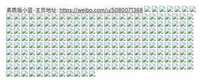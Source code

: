 素质版小蓝-主页地址: https://weibo.com/u/5080071368 
![](https://wx4.sinaimg.cn/mw2000/005xNsCYly1h9kqkzquqtj31o01o0b29.jpg) 
![](https://wx4.sinaimg.cn/mw2000/005xNsCYly1h9kqkipmvmj31o01o0b29.jpg) 
![](https://wx4.sinaimg.cn/mw2000/005xNsCYly1h9giejmghkj31sx0u0gu5.jpg) 
![](https://wx4.sinaimg.cn/mw2000/005xNsCYly1h9gieh00pdj31sx0u0wjb.jpg) 
![](https://wx4.sinaimg.cn/mw2000/005xNsCYly1h9giel1hq1j31sx0u0gt4.jpg) 
![](https://wx4.sinaimg.cn/mw2000/005xNsCYly1h9gierb9szj31sx0u0n64.jpg) 
![](https://wx4.sinaimg.cn/mw2000/005xNsCYly1h9gien51c7j31sx0u017y.jpg) 
![](https://wx4.sinaimg.cn/mw2000/005xNsCYly1h9giephsbbj31sx0u0h0v.jpg) 
![](https://wx4.sinaimg.cn/mw2000/005xNsCYly1h93qjpvyrlj30u00u0n23.jpg) 
![](https://wx4.sinaimg.cn/mw2000/005xNsCYly1h8f8w6yv3aj30p10w9abv.jpg) 
![](https://wx4.sinaimg.cn/mw2000/005xNsCYly1h8549978w1j30u01sxjw2.jpg) 
![](https://wx4.sinaimg.cn/mw2000/005xNsCYly1h7uae1f8udj30u0140dqq.jpg) 
![](https://wx4.sinaimg.cn/mw2000/005xNsCYly1h7uae0stxbj30u0140qda.jpg) 
![](https://wx4.sinaimg.cn/mw2000/005xNsCYly1h7o9dzemasj328f2oo7wh.jpg) 
![](https://wx4.sinaimg.cn/mw2000/005xNsCYly1h7o8uy9qgjj30ow0owdha.jpg) 
![](https://wx4.sinaimg.cn/mw2000/005xNsCYly1h7o9dzwubtj329n2fp7wh.jpg) 
![](https://wx4.sinaimg.cn/mw2000/005xNsCYly1h7l3feo7naj30u01407cz.jpg) 
![](https://wx4.sinaimg.cn/mw2000/005xNsCYly1h7l4j9bcfhj30u0132dnu.jpg) 
![](https://wx4.sinaimg.cn/mw2000/005xNsCYly1h7hkot47inj30zo08ft9a.jpg) 
![](https://wx4.sinaimg.cn/mw2000/005xNsCYly1h7hkqbqbu4j30tl04n74o.jpg) 
![](https://wx4.sinaimg.cn/mw2000/005xNsCYly1h7e2dw2gz9j30zo256wzh.jpg) 
![](https://wx4.sinaimg.cn/mw2000/005xNsCYly1h7c22zupdtj32c02nlnpd.jpg) 
![](https://wx4.sinaimg.cn/mw2000/005xNsCYly1h7c230l99hj32c027le81.jpg) 
![](https://wx4.sinaimg.cn/mw2000/005xNsCYly1h7c231g6rsj32c027le81.jpg) 
![](https://wx4.sinaimg.cn/mw2000/005xNsCYly1h7c231w4w0j30wi0mgt9d.jpg) 
![](https://wx4.sinaimg.cn/mw2000/005xNsCYly1h7c22yyvyaj32c027le81.jpg) 
![](https://wx4.sinaimg.cn/mw2000/005xNsCYly1h7c232cex5j32c027le81.jpg) 
![](https://wx4.sinaimg.cn/mw2000/005xNsCYly1h78jjc1gufj306o06oaa9.jpg) 
![](https://wx4.sinaimg.cn/mw2000/005xNsCYly1h77bvox6z6j32c02c0x6p.jpg) 
![](https://wx4.sinaimg.cn/mw2000/005xNsCYly1h77bvo6alsj32c02c0x6p.jpg) 
![](https://wx4.sinaimg.cn/mw2000/005xNsCYly1h709lr1ks6j30u00tqt95.jpg) 
![](https://wx4.sinaimg.cn/mw2000/005xNsCYly1h6y9en4yhkj30tz1bzgng.jpg) 
![](https://wx4.sinaimg.cn/mw2000/005xNsCYly1h6thn2aummj30tt0getbc.jpg) 
![](https://wx4.sinaimg.cn/mw2000/005xNsCYly1h6pssjda58j30u00riacz.jpg) 
![](https://wx4.sinaimg.cn/mw2000/005xNsCYly1h6m5cg1wnuj30u014040f.jpg) 
![](https://wx4.sinaimg.cn/mw2000/005xNsCYly1h6lafijhshj32c03404qq.jpg) 
![](https://wx4.sinaimg.cn/mw2000/005xNsCYly1h6fnwdq6zuj30zo256qir.jpg) 
![](https://wx4.sinaimg.cn/mw2000/005xNsCYly1h6fnwd8a11j30zo256k9j.jpg) 
![](https://wx4.sinaimg.cn/mw2000/005xNsCYly1h6e3c1z0x3j30qo0qojsj.jpg) 
![](https://wx4.sinaimg.cn/mw2000/005xNsCYly1h69zl3iinuj30u00u0qad.jpg) 
![](https://wx4.sinaimg.cn/mw2000/005xNsCYly1h69zl3r9bhj30hs0gmq34.jpg) 
![](https://wx4.sinaimg.cn/mw2000/005xNsCYly1h5ydigwfemj30u00u0dmx.jpg) 
![](https://wx4.sinaimg.cn/mw2000/005xNsCYly1h5lb4w3xx9j30u0140tep.jpg) 
![](https://wx4.sinaimg.cn/mw2000/005xNsCYly1h4pe7gz2osj31400u00z3.jpg) 
![](https://wx4.sinaimg.cn/mw2000/005xNsCYly1h4a9qkthvlj31400u0aes.jpg) 
![](https://wx4.sinaimg.cn/mw2000/005xNsCYly1h4a9ql7db3j30u00u0dlm.jpg) 
![](https://wx4.sinaimg.cn/mw2000/005xNsCYly1h386gbbx6kj30tu0skq4z.jpg) 
![](https://wx4.sinaimg.cn/mw2000/005xNsCYly1h3267uo6ovj30u00u0q8q.jpg) 
![](https://wx4.sinaimg.cn/mw2000/005xNsCYly1h2yyu3nilvj30u00u078s.jpg) 
![](https://wx4.sinaimg.cn/mw2000/005xNsCYly1h2yyu3vhnej30u00u0n2a.jpg) 
![](https://wx4.sinaimg.cn/mw2000/005xNsCYly1h1g2shoc8vj30u01sywkh.jpg) 
![](https://wx4.sinaimg.cn/mw2000/005xNsCYly1h1g2siwyj2j30u01sy0xm.jpg) 
![](https://wx4.sinaimg.cn/mw2000/005xNsCYly1h1euga4w4tj30tz0tmaba.jpg) 
![](https://wx4.sinaimg.cn/mw2000/005xNsCYly1h1eca0lw7xj30u01syaft.jpg) 
![](https://wx4.sinaimg.cn/mw2000/005xNsCYly1h1bu7zpfypj30u00u046q.jpg) 
![](https://wx4.sinaimg.cn/mw2000/005xNsCYly1h1240pysnsj30u00u0wk8.jpg) 
![](https://wx4.sinaimg.cn/mw2000/005xNsCYly1h1240qc272j30u00u0afn.jpg) 
![](https://wx4.sinaimg.cn/mw2000/005xNsCYly1h0gqzn11jjj30u01syq8m.jpg) 
![](https://wx4.sinaimg.cn/mw2000/005xNsCYly1gzm44i1cbgj30u00u0aff.jpg) 
![](https://wx4.sinaimg.cn/mw2000/005xNsCYly1gzm44jmwv7j30u00u0wla.jpg) 
![](https://wx4.sinaimg.cn/mw2000/005xNsCYly1gyussy4xi9j30u00u0tei.jpg) 
![](https://wx4.sinaimg.cn/mw2000/005xNsCYly1gyust3ecltj30u00u079z.jpg) 
![](https://wx4.sinaimg.cn/mw2000/005xNsCYly1gynubk928mj31o01o0hdt.jpg) 
![](https://wx4.sinaimg.cn/mw2000/005xNsCYly1gynucjvqhlj33402c0qv8.jpg) 
![](https://wx4.sinaimg.cn/mw2000/005xNsCYly1gyht4mer4ej31uc1ack3t.jpg) 
![](https://wx4.sinaimg.cn/mw2000/005xNsCYly1gybun5cyvpj30u01400zl.jpg) 
![](https://wx4.sinaimg.cn/mw2000/005xNsCYly1gybun50hv2j30u01400yw.jpg) 
![](https://wx4.sinaimg.cn/mw2000/005xNsCYly1gxqe94p1bvj30yi22o7o4.jpg) 
![](https://wx4.sinaimg.cn/mw2000/005xNsCYly1gxddm31usnj31kw1kw4qp.jpg) 
![](https://wx4.sinaimg.cn/mw2000/005xNsCYly1gwu65z1gqij30u0140790.jpg) 
![](https://wx4.sinaimg.cn/mw2000/005xNsCYly1gwtqhrz069j30u00u0ah0.jpg) 
![](https://wx4.sinaimg.cn/mw2000/005xNsCYly1gwtqhscy6yj30u00u079z.jpg) 
![](https://wx4.sinaimg.cn/mw2000/005xNsCYly1gwtqhspb4ij30u00u0jxh.jpg) 
![](https://wx4.sinaimg.cn/mw2000/005xNsCYly1gw98r7coz7j30u0140djn.jpg) 
![](https://wx4.sinaimg.cn/mw2000/005xNsCYly1gw05wdisedj30u01hcn0m.jpg) 
![](https://wx4.sinaimg.cn/mw2000/005xNsCYly1gw05wdsvtqj31400u0wl2.jpg) 
![](https://wx4.sinaimg.cn/mw2000/005xNsCYly1gw05we45xhj30u0140jx7.jpg) 
![](https://wx4.sinaimg.cn/mw2000/005xNsCYly1gvv4yogdn5j30u0140wkh.jpg) 
![](https://wx4.sinaimg.cn/mw2000/005xNsCYly1guyzzae8ffj60u00u0gru02.jpg) 
![](https://wx4.sinaimg.cn/mw2000/005xNsCYly1guua226v5bj60u00u0gqk02.jpg) 
![](https://wx4.sinaimg.cn/mw2000/005xNsCYly1guua22pjz2j60u00u043b02.jpg) 
![](https://wx4.sinaimg.cn/mw2000/005xNsCYly1guua236m9kj60u00u0n1j02.jpg) 
![](https://wx4.sinaimg.cn/mw2000/005xNsCYly1gu4yw5b1q3j30u00u045h.jpg) 
![](https://wx4.sinaimg.cn/mw2000/005xNsCYly1gu4yvg5l75j30u00u07av.jpg) 
![](https://wx4.sinaimg.cn/mw2000/005xNsCYly1gu4yvi4if8j30u00u07az.jpg) 
![](https://wx4.sinaimg.cn/mw2000/005xNsCYly1gu4yvjyq5mj30u00u00zp.jpg) 
![](https://wx4.sinaimg.cn/mw2000/005xNsCYly1gu4yvlk6mij30u00u07aq.jpg) 
![](https://wx4.sinaimg.cn/mw2000/005xNsCYly1gu4yvpqxp9j30u00u0dm5.jpg) 
![](https://wx4.sinaimg.cn/mw2000/005xNsCYly1gu4yw13wj7j30u00u00z4.jpg) 
![](https://wx4.sinaimg.cn/mw2000/005xNsCYly1gu4yw1q6n4j30u00u00zd.jpg) 
![](https://wx4.sinaimg.cn/mw2000/005xNsCYly1gu4yw21olzj30u00u0jz0.jpg) 
![](https://wx4.sinaimg.cn/mw2000/005xNsCYly1gthz97eucoj31uc1achdt.jpg) 
![](https://wx4.sinaimg.cn/mw2000/005xNsCYly1gthz9aliauj31uc1acx6p.jpg) 
![](https://wx4.sinaimg.cn/mw2000/005xNsCYly1gthz95bljgj31uc1achdt.jpg) 
![](https://wx4.sinaimg.cn/mw2000/005xNsCYly1gthz9csbidj31uc1ackjl.jpg) 
![](https://wx4.sinaimg.cn/mw2000/005xNsCYly1gthz9f61drj31uc1ackjl.jpg) 
![](https://wx4.sinaimg.cn/mw2000/005xNsCYly1gthz9h8ktpj31uc1ackjl.jpg) 
![](https://wx4.sinaimg.cn/mw2000/005xNsCYly1gthz9j9xa0j31uc1ackjl.jpg) 
![](https://wx4.sinaimg.cn/mw2000/005xNsCYly1gthz9merwpj31uc1ac1ky.jpg) 
![](https://wx4.sinaimg.cn/mw2000/005xNsCYly1gsan13cjygj30u00u07ce.jpg) 
![](https://wx4.sinaimg.cn/mw2000/005xNsCYly1gsan14g0d7j30u00u0th6.jpg) 
![](https://wx4.sinaimg.cn/mw2000/005xNsCYly1gsan158kerj30u00u00zv.jpg) 
![](https://wx4.sinaimg.cn/mw2000/005xNsCYly1gsan16nrlij30u00u07bp.jpg) 
![](https://wx4.sinaimg.cn/mw2000/005xNsCYly1grxvlnfc3bj30u0140wnv.jpg) 
![](https://wx4.sinaimg.cn/mw2000/005xNsCYly1grsr2xs10hj30u01sye82.jpg) 
![](https://wx4.sinaimg.cn/mw2000/005xNsCYly1grftvu6qf0j30u00u0drv.jpg) 
![](https://wx4.sinaimg.cn/mw2000/005xNsCYly1grftvwsriuj30u00u0dsh.jpg) 
![](https://wx4.sinaimg.cn/mw2000/005xNsCYly1grftvv8pagj30u00u0gxp.jpg) 
![](https://wx4.sinaimg.cn/mw2000/005xNsCYly1grftvvvsb9j30u00u0dr8.jpg) 
![](https://wx4.sinaimg.cn/mw2000/005xNsCYly1grd0bg61lrj31o01o04qs.jpg) 
![](https://wx4.sinaimg.cn/mw2000/005xNsCYly1grd0bhgtxrj31o01o0kjn.jpg) 
![](https://wx4.sinaimg.cn/mw2000/005xNsCYly1gqsjqdz0w3j31400u0jvz.jpg) 
![](https://wx4.sinaimg.cn/mw2000/005xNsCYly1gqb04rpg4nj30u10u0qbm.jpg) 
![](https://wx4.sinaimg.cn/mw2000/005xNsCYly1gqb04s3bybj30u10u07bj.jpg) 
![](https://wx4.sinaimg.cn/mw2000/005xNsCYly1gqb04sdpq6j30u10u0n4d.jpg) 
![](https://wx4.sinaimg.cn/mw2000/005xNsCYly1gq8p5qm3yij31o01o0u0y.jpg) 
![](https://wx4.sinaimg.cn/mw2000/005xNsCYly1gq8p5s6m9xj31o01o04qr.jpg) 
![](https://wx4.sinaimg.cn/mw2000/005xNsCYly1gq8p5pgan3j31o01o07wj.jpg) 
![](https://wx4.sinaimg.cn/mw2000/005xNsCYly1gq8p5tomh8j31o01o07wj.jpg) 
![](https://wx4.sinaimg.cn/mw2000/005xNsCYly1gq0m225t8nj31400u0wp2.jpg) 
![](https://wx4.sinaimg.cn/mw2000/005xNsCYly1gq0m22um6xj30u0140k1p.jpg) 
![](https://wx4.sinaimg.cn/mw2000/005xNsCYly1gq0m21f4gtj30u0140dse.jpg) 
![](https://wx4.sinaimg.cn/mw2000/005xNsCYly1gq0m237yqoj31a70u04cr.jpg) 
![](https://wx4.sinaimg.cn/mw2000/005xNsCYly1gq0m23m9eij30u00u0ah7.jpg) 
![](https://wx4.sinaimg.cn/mw2000/005xNsCYly1gq0m240pyxj30u00u0alo.jpg) 
![](https://wx4.sinaimg.cn/mw2000/005xNsCYly1gpzqfz7zvjj30yi22okjm.jpg) 
![](https://wx4.sinaimg.cn/mw2000/005xNsCYly1gpsrxkyrbvj30vq1iqqv6.jpg) 
![](https://wx4.sinaimg.cn/mw2000/005xNsCYly1gpjfal19u3j30u01sy1ky.jpg) 
![](https://wx4.sinaimg.cn/mw2000/005xNsCYly1gpg6xgxmzwj30u00u0wn2.jpg) 
![](https://wx4.sinaimg.cn/mw2000/005xNsCYly1gpg6xhdk8nj30u00u010c.jpg) 
![](https://wx4.sinaimg.cn/mw2000/005xNsCYly1gpg6xht4r1j30u00u0dq8.jpg) 
![](https://wx4.sinaimg.cn/mw2000/005xNsCYly1gp8qt0h73bj31400u04oj.jpg) 
![](https://wx4.sinaimg.cn/mw2000/005xNsCYly1gp8qszhl9mj32yo1qokjm.jpg) 
![](https://wx4.sinaimg.cn/mw2000/005xNsCYly1gp5lp0rg44j33402c0he1.jpg) 
![](https://wx4.sinaimg.cn/mw2000/005xNsCYly1gp5lp27f64j31o01o0tzr.jpg) 
![](https://wx4.sinaimg.cn/mw2000/005xNsCYly1gozsf88vwjj30u00u0tiq.jpg) 
![](https://wx4.sinaimg.cn/mw2000/005xNsCYly1gopj4okle4j31o01o07wh.jpg) 
![](https://wx4.sinaimg.cn/mw2000/005xNsCYly1gopj4qw087j31o01o07wh.jpg) 
![](https://wx4.sinaimg.cn/mw2000/005xNsCYly1gn5zq1p05nj30yi22o4aw.jpg) 
![](https://wx4.sinaimg.cn/mw2000/005xNsCYly1gn5zq21ujpj30ft0d3ac2.jpg) 
![](https://wx4.sinaimg.cn/mw2000/005xNsCYly1gn50o3bah2j31o01o07wh.jpg) 
![](https://wx4.sinaimg.cn/mw2000/005xNsCYly1gmu5zkltoej31uo0u0ah6.jpg) 
![](https://wx4.sinaimg.cn/mw2000/005xNsCYly1gmpnz77ocyj30u01hctso.jpg) 
![](https://wx4.sinaimg.cn/mw2000/005xNsCYly1gmpnz681nnj30u01hcduq.jpg) 
![](https://wx4.sinaimg.cn/mw2000/005xNsCYly1gmpnz7t57fj30u01hcdt6.jpg) 
![](https://wx4.sinaimg.cn/mw2000/005xNsCYly1gm86yk7r8yj31400u0dqx.jpg) 
![](https://wx4.sinaimg.cn/mw2000/005xNsCYly1gm86yl2b6yj30u00u0dma.jpg) 
![](https://wx4.sinaimg.cn/mw2000/005xNsCYly1gm86yjfol4j30u00u0dnt.jpg) 
![](https://wx4.sinaimg.cn/mw2000/005xNsCYly1gm3ix2vxxsj31o01o0e81.jpg) 
![](https://wx4.sinaimg.cn/mw2000/005xNsCYly1gm110xxflyj30u00u0qbu.jpg) 
![](https://wx4.sinaimg.cn/mw2000/005xNsCYly1glsz88zxqzj30u00u0123.jpg) 
![](https://wx4.sinaimg.cn/mw2000/005xNsCYly1glsz899chrj30u00u0thy.jpg) 
![](https://wx4.sinaimg.cn/mw2000/005xNsCYly1glsz89t7ozj30u00u0gox.jpg) 
![](https://wx4.sinaimg.cn/mw2000/005xNsCYly1glsz8a64zwj30u01407dn.jpg) 
![](https://wx4.sinaimg.cn/mw2000/005xNsCYly1glsz88ntnuj30u0140qcx.jpg) 
![](https://wx4.sinaimg.cn/mw2000/005xNsCYly1glsz8ah962j305i05674a.jpg) 
![](https://wx4.sinaimg.cn/mw2000/005xNsCYly1glgp68jpqzj30tz0ifwg3.jpg) 
![](https://wx4.sinaimg.cn/mw2000/005xNsCYly1glgp6jqsctj30sj0pkabx.jpg) 
![](https://wx4.sinaimg.cn/mw2000/005xNsCYly1gl2gx98isoj31o01o0npd.jpg) 
![](https://wx4.sinaimg.cn/mw2000/005xNsCYly1gl2gxeo2xjj30yi22ohe3.jpg) 
![](https://wx4.sinaimg.cn/mw2000/005xNsCYly1gl2gx8kvsnj31o01o0e81.jpg) 
![](https://wx4.sinaimg.cn/mw2000/005xNsCYly1gky1oypgcuj30u00u0n97.jpg) 
![](https://wx4.sinaimg.cn/mw2000/005xNsCYly1gky1ox3t3cj30u01hcnch.jpg) 
![](https://wx4.sinaimg.cn/mw2000/005xNsCYly1gky1oz81vpj30u014010r.jpg) 
![](https://wx4.sinaimg.cn/mw2000/005xNsCYly1gkmravpstcj31o0280kjm.jpg) 
![](https://wx4.sinaimg.cn/mw2000/005xNsCYly1gkmrauhzthj30u0140ne6.jpg) 
![](https://wx4.sinaimg.cn/mw2000/005xNsCYly1gkmrawg9t5j30u0149gsf.jpg) 
![](https://wx4.sinaimg.cn/mw2000/005xNsCYly1gkmraxac42j31o0280kjm.jpg) 
![](https://wx4.sinaimg.cn/mw2000/005xNsCYly1gkhkja4p1oj31lt1lt4qp.jpg) 
![](https://wx4.sinaimg.cn/mw2000/005xNsCYly1gkhkjajdi9j30j60j60tx.jpg) 
![](https://wx4.sinaimg.cn/mw2000/005xNsCYly1gkb16xd3yhj30u00u0k0h.jpg) 
![](https://wx4.sinaimg.cn/mw2000/005xNsCYly1gkb16y71adj30u00u047v.jpg) 
![](https://wx4.sinaimg.cn/mw2000/005xNsCYly1gkb17003poj30u00u0wrg.jpg) 
![](https://wx4.sinaimg.cn/mw2000/005xNsCYly1gk76jq4ap4j31o01o07wh.jpg) 
![](https://wx4.sinaimg.cn/mw2000/005xNsCYly1gk4yf63azbj30u00u0alf.jpg) 
![](https://wx4.sinaimg.cn/mw2000/005xNsCYly1gk4yf87lw7j30u01407b9.jpg) 
![](https://wx4.sinaimg.cn/mw2000/005xNsCYly1gk4yf4pw86j306o06ojri.jpg) 
![](https://wx4.sinaimg.cn/mw2000/005xNsCYly1gk2niee7hgj31o01o0kjl.jpg) 
![](https://wx4.sinaimg.cn/mw2000/005xNsCYly1gk2niesdmgj30k00k0myj.jpg) 
![](https://wx4.sinaimg.cn/mw2000/005xNsCYly1gjtvlnokvkj30u00u0gum.jpg) 
![](https://wx4.sinaimg.cn/mw2000/005xNsCYly1gjtvln78omj30u0140n4v.jpg) 
![](https://wx4.sinaimg.cn/mw2000/005xNsCYly1gjs3772hhaj30u00u0n4u.jpg) 
![](https://wx4.sinaimg.cn/mw2000/005xNsCYly1gjs376pfmuj30u00u07bu.jpg) 
![](https://wx4.sinaimg.cn/mw2000/005xNsCYly1gjp74vhmiwj31mi1mjkjl.jpg) 
![](https://wx4.sinaimg.cn/mw2000/005xNsCYly1gjp74vrmftj30ri0eyjul.jpg) 
![](https://wx4.sinaimg.cn/mw2000/005xNsCYly1gjp74w9j5yj30xc18g0za.jpg) 
![](https://wx4.sinaimg.cn/mw2000/005xNsCYly1gjp74x152ej32c0340avp.jpg) 
![](https://wx4.sinaimg.cn/mw2000/005xNsCYly1gjp74ynelkj32c02c0b29.jpg) 
![](https://wx4.sinaimg.cn/mw2000/005xNsCYly1gjp75809sjj322o0yi7ws.jpg) 
![](https://wx4.sinaimg.cn/mw2000/005xNsCYly1gjlr60k5o4j32c0340npd.jpg) 
![](https://wx4.sinaimg.cn/mw2000/005xNsCYly1gjeugy1lgoj31n21n1hdt.jpg) 
![](https://wx4.sinaimg.cn/mw2000/005xNsCYly1gjeugvh16ej327k27kkjl.jpg) 
![](https://wx4.sinaimg.cn/mw2000/005xNsCYly1gjck6s14eej32c03404qq.jpg) 
![](https://wx4.sinaimg.cn/mw2000/005xNsCYly1gjck6ufiqoj33402c07wh.jpg) 
![](https://wx4.sinaimg.cn/mw2000/005xNsCYly1gjck6vh2xtj311i0tzwms.jpg) 
![](https://wx4.sinaimg.cn/mw2000/005xNsCYly1gj8sjowonuj30u00u0jza.jpg) 
![](https://wx4.sinaimg.cn/mw2000/005xNsCYly1gj7pcrt7upj32c03407wi.jpg) 
![](https://wx4.sinaimg.cn/mw2000/005xNsCYly1gj7pcti11wj30yi22ob29.jpg) 
![](https://wx4.sinaimg.cn/mw2000/005xNsCYly1gj5gdayn3dj318s0rrq5m.jpg) 
![](https://wx4.sinaimg.cn/mw2000/005xNsCYly1gj5gdal6c8j30u0140tfm.jpg) 
![](https://wx4.sinaimg.cn/mw2000/005xNsCYly1gj5gkw8nm2j31o01o0kjl.jpg) 
![](https://wx4.sinaimg.cn/mw2000/005xNsCYly1gj2z55ebnsj30u00u0agc.jpg) 
![](https://wx4.sinaimg.cn/mw2000/005xNsCYly1gizccxqasmj31o0280npd.jpg) 
![](https://wx4.sinaimg.cn/mw2000/005xNsCYly1gizccu41wmj32801o0u0x.jpg) 
![](https://wx4.sinaimg.cn/mw2000/005xNsCYly1gixblzcsejj30u00u0ds6.jpg) 
![](https://wx4.sinaimg.cn/mw2000/005xNsCYly1gixblzse3ej30u018aqav.jpg) 
![](https://wx4.sinaimg.cn/mw2000/005xNsCYly1gixblysuakj30p00p0tbg.jpg) 
![](https://wx4.sinaimg.cn/mw2000/005xNsCYly1gixbm07pi7j30go0mawge.jpg) 
![](https://wx4.sinaimg.cn/mw2000/005xNsCYly1gitdnayrinj30u00u0ak2.jpg) 
![](https://wx4.sinaimg.cn/mw2000/005xNsCYly1gitdnab9w0j30u00u0tj0.jpg) 
![](https://wx4.sinaimg.cn/mw2000/005xNsCYly1gisawgwcc1j31400u0dpc.jpg) 
![](https://wx4.sinaimg.cn/mw2000/005xNsCYly1gisawgjg12j30u0140dmq.jpg) 
![](https://wx4.sinaimg.cn/mw2000/005xNsCYly1gipgcqmv0sj30u00u0dql.jpg) 
![](https://wx4.sinaimg.cn/mw2000/005xNsCYly1gin08p4i4sj31o01o04qq.jpg) 
![](https://wx4.sinaimg.cn/mw2000/005xNsCYly1gin08njobyj31o01o0kjl.jpg) 
![](https://wx4.sinaimg.cn/mw2000/005xNsCYly1gigrlnxpqxj30u0140q7e.jpg) 
![](https://wx4.sinaimg.cn/mw2000/005xNsCYly1gigrlpzpxaj33402c0u0y.jpg) 
![](https://wx4.sinaimg.cn/mw2000/005xNsCYly1gigrlnhs72j31o01o0hdt.jpg) 
![](https://wx4.sinaimg.cn/mw2000/005xNsCYly1gigrlqy373j31o01o0hdt.jpg) 
